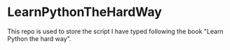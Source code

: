 # LearnPythonTheHardWay
This repo is used to store the script I have typed following the book "Learn Python the hard way".
